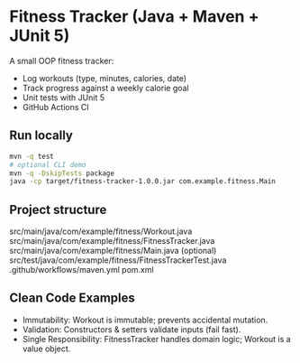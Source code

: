 # Fitness Tracker (Java + Maven + JUnit 5)

A small OOP fitness tracker:
- Log workouts (type, minutes, calories, date)
- Track progress against a weekly calorie goal
- Unit tests with JUnit 5
- GitHub Actions CI

## Run locally
```bash
mvn -q test
# optional CLI demo
mvn -q -DskipTests package
java -cp target/fitness-tracker-1.0.0.jar com.example.fitness.Main
```

## Project structure
src/main/java/com/example/fitness/Workout.java
src/main/java/com/example/fitness/FitnessTracker.java
src/main/java/com/example/fitness/Main.java (optional)
src/test/java/com/example/fitness/FitnessTrackerTest.java
.github/workflows/maven.yml
pom.xml

## Clean Code Examples
- Immutability: Workout is immutable; prevents accidental mutation.
- Validation: Constructors & setters validate inputs (fail fast).
- Single Responsibility: FitnessTracker handles domain logic; Workout is a value object.